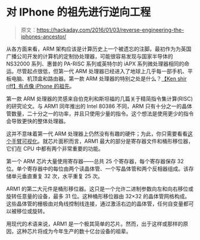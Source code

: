 # 对 IPhone 的祖先进行逆向工程

> 原文：<https://hackaday.com/2016/01/03/reverse-engineering-the-iphones-ancestor/>

从各方面来看，ARM 架构应该是计算历史上一个被遗忘的注脚。最初作为为英国广播公司开发的计算机的定制协处理器，可能很容易发现与国家半导体的 NS32000 系列、惠普的 PA-RISC 系列或英特尔的 iAPX 系列微处理器相同的命运。尽管起点很低，但第一代 ARM 处理器已经进入了地球上几乎每一部手机、平板电脑、机顶盒和路由器。第一款 ARM 处理器的特别之处是什么？[【Ken shir riff】有点像 iPhone 的祖先](http://www.righto.com/2015/12/reverse-engineering-arm1-ancestor-of.html)。

第一款 ARM 处理器的灵感来自伯克利和斯坦福的几篇关于精简指令集计算(RISC)的研究论文。与 ARM1 同年推出的 Intel 80386 不同，ARM 只有十分之一的晶体管数量，二十分之一的功率，并且只使用少量的指令。这个想法是使用更少的指令会导致更快的整体处理器。

这并不意味着第一代 ARM 处理器上仍然没有有趣的硬件；为此，你只需要看看[这个手臂可视化](http://visual6502.org/sim/varm/armgl.html)。就芯片面积而言，ARM1 最大的部分是寄存器文件和桶形移位器，它们在 CPU 中都有两个非常重要的功能。

第一个 ARM 芯片大量使用寄存器——总共 25 个寄存器，每个寄存器保存 32 位。单个寄存器中的每位由两个读晶体管、一个写晶体管和两个反相器组成。该存储单元垂直重复 32 次，水平重复 25 次。

ARM1 的第二大元件是桶形移位器。这只是一个允许二进制参数向左和向右移位或旋转任意量的设备，最多 31 位。这种桶形移位器由 32×32 的晶体管网格构成。这些晶体管的栅极由对角线控制线连接，通过激活右边的晶体管，任何自变量都可以被移位或旋转。

用现代的术语来说，ARM1 是一个极其简单的芯片。然而，出于这样或那样的原因，这种芯片将成为今年生产的数十亿台设备的祖辈。